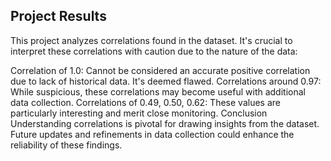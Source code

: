 ## Project Results

This project analyzes correlations found in the dataset. It's crucial to interpret these correlations with caution due to the nature of the data:

Correlation of 1.0: Cannot be considered an accurate positive correlation due to lack of historical data. It's deemed flawed.
Correlations around 0.97: While suspicious, these correlations may become useful with additional data collection.
Correlations of 0.49, 0.50, 0.62: These values are particularly interesting and merit close monitoring.
Conclusion
Understanding correlations is pivotal for drawing insights from the dataset. Future updates and refinements in data collection could enhance the reliability of these findings.


